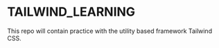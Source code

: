 # TAILWIND_LEARNING
This repo will contain practice with the utility based framework Tailwind CSS. 
